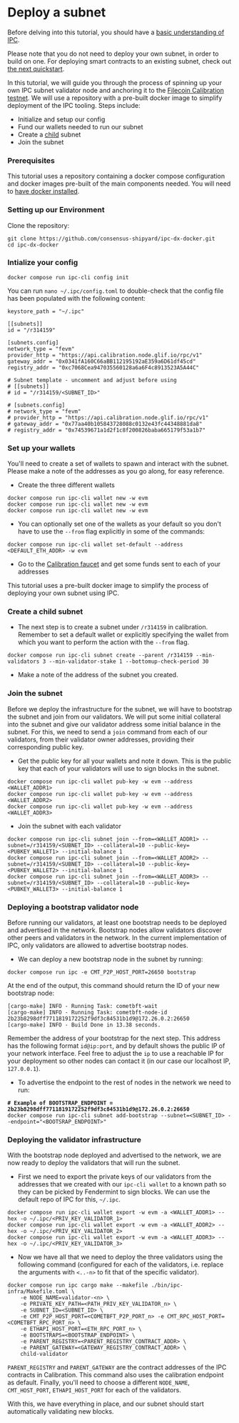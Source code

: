 # Deploy a subnet

Before delving into this tutorial, you should have a [basic understanding of IPC](../).&#x20;

Please note that you do not need to deploy your own subnet, in order to build on one. For deploying smart contracts to an existing subnet, check out [the next quickstart](deploy-smart-contract-to-mycelium.md).

In this tutorial, we will guide you through the process of spinning up your own IPC subnet validator node and anchoring it to the [Filecoin Calibration testnet](../reference/networks.md). We will use a repository with a pre-built docker image to simplify deployment of the IPC tooling. Steps include:

* Initialize and setup our config
* Fund our wallets needed to run our subnet
* Create a [child](../key-concepts/subnets.md#hierarchy-trees) subnet
* Join the subnet

### Prerequisites

This tutorial uses a repository containing a docker compose configuration and docker images pre-built of the main components needed. You will need to [have docker installed](https://docs.docker.com/engine/install/).

### Setting up our Environment

Clone the repository:

```
git clone https://github.com/consensus-shipyard/ipc-dx-docker.git
cd ipc-dx-docker
```

### Intialize your config

```
docker compose run ipc-cli config init
```

You can run `nano ~/.ipc/config.toml` to double-check that the config file has been populated with the following content:

```
keystore_path = "~/.ipc"

[[subnets]]
id = "/r314159"

[subnets.config]
network_type = "fevm"
provider_http = "https://api.calibration.node.glif.io/rpc/v1"
gateway_addr = "0x0341fA160C66aBB112195192aE359a6D61df45cd"
registry_addr = "0xc7068Cea947035560128a6a6F4c8913523A5A44C"

# Subnet template - uncomment and adjust before using
# [[subnets]]
# id = "/r314159/<SUBNET_ID>"

# [subnets.config]
# network_type = "fevm"
# provider_http = "https://api.calibration.node.glif.io/rpc/v1"
# gateway_addr = "0x77aa40b105843728088c0132e43fc44348881da8"
# registry_addr = "0x74539671a1d2f1c8f200826baba665179f53a1b7"
```

### Set up your wallets

You'll need to create a set of wallets to spawn and interact with the subnet. Please make a note of the addresses as you go along, for easy reference.

* Create the three different wallets

```
docker compose run ipc-cli wallet new -w evm
docker compose run ipc-cli wallet new -w evm
docker compose run ipc-cli wallet new -w evm
```

* You can optionally set one of the wallets as your default so you don't have to use the `--from` flag explicitly in some of the commands:

```
docker compose run ipc-cli wallet set-default --address <DEFAULT_ETH_ADDR> -w evm
```

* Go to the [Calibration faucet](https://faucet.calibration.fildev.network/) and get some funds sent to each of your addresses

This tutorial uses a pre-built docker image to simplify the process of deploying your own subnet using IPC.&#x20;

### Create a child subnet <a href="#user-content-step-4-create-a-child-subnet" id="user-content-step-4-create-a-child-subnet"></a>

* The next step is to create a subnet under `/r314159` in calibration. Remember to set a default wallet or explicitly specifying the wallet from which you want to perform the action with the `--from` flag.

```
docker compose run ipc-cli subnet create --parent /r314159 --min-validators 3 --min-validator-stake 1 --bottomup-check-period 30
```

* Make a note of the address of the subnet you created.

### Join the subnet <a href="#user-content-step-5-join-the-subnet" id="user-content-step-5-join-the-subnet"></a>

Before we deploy the infrastructure for the subnet, we will have to bootstrap the subnet and join from our validators. We will put some initial collateral into the subnet and give our validator address some initial balance in the subnet. For this, we need to send a `join` command from each of our validators, from their validator owner addresses, providing their corresponding public key.

* Get the public key for all your wallets and note it down. This is the public key that each of your validators will use to sign blocks in the subnet.

```
docker compose run ipc-cli wallet pub-key -w evm --address <WALLET_ADDR1>
docker compose run ipc-cli wallet pub-key -w evm --address <WALLET_ADDR2>
docker compose run ipc-cli wallet pub-key -w evm --address <WALLET_ADDR3>
```

* Join the subnet with each validator

```
docker compose run ipc-cli subnet join --from=<WALLET_ADDR1> --subnet=/r314159/<SUBNET_ID> --collateral=10 --public-key=<PUBKEY_WALLET1> --initial-balance 1
docker compose run ipc-cli subnet join --from=<WALLET_ADDR2> --subnet=/r314159/<SUBNET_ID> --collateral=10 --public-key=<PUBKEY_WALLET2> --initial-balance 1
docker compose run ipc-cli subnet join --from=<WALLET_ADDR3> --subnet=/r314159/<SUBNET_ID> --collateral=10 --public-key=<PUBKEY_WALLET3> --initial-balance 1
```

### Deploying a bootstrap validator node

Before running our validators, at least one bootstrap needs to be deployed and advertised in the network. Bootstrap nodes allow validators discover other peers and validators in the network. In the current implementation of IPC, only validators are allowed to advertise bootstrap nodes.

* We can deploy a new bootstrap node in the subnet by running:

```
docker compose run ipc -e CMT_P2P_HOST_PORT=26650 bootstrap
```

At the end of the output, this command should return the ID of your new bootstrap node:

```
[cargo-make] INFO - Running Task: cometbft-wait
[cargo-make] INFO - Running Task: cometbft-node-id
2b23b8298dff7711819172252f9df3c84531b1d9@172.26.0.2:26650
[cargo-make] INFO - Build Done in 13.38 seconds.
```

Remember the address of your bootstrap for the next step. This address has the following format `id@ip:port`, and by default shows the public IP of your network interface. Feel free to adjust the `ip` to use a reachable IP for your deployment so other nodes can contact it (in our case our localhost IP, `127.0.0.1`).

* To advertise the endpoint to the rest of nodes in the network we need to run:

<pre><code><strong># Example of BOOTSTRAP_ENDPOINT = 2b23b8298dff7711819172252f9df3c84531b1d9@172.26.0.2:26650
</strong>docker compose run ipc-cli subnet add-bootstrap --subnet=&#x3C;SUBNET_ID> --endpoint="&#x3C;BOOTSRAP_ENDPOINT>"
</code></pre>

### Deploying the validator infrastructure <a href="#user-content-deploying-the-validator-infrastructure" id="user-content-deploying-the-validator-infrastructure"></a>

With the bootstrap node deployed and advertised to the network, we are now ready to deploy the validators that will run the subnet.

* First we need to export the private keys of our validators from the addresses that we created with our `ipc-cli wallet` to a known path so they can be picked by Fendermint to sign blocks. We can use the default repo of IPC for this, `~/.ipc`.

```
docker compose run ipc-cli wallet export -w evm -a <WALLET_ADDR1> --hex -o ~/.ipc/<PRIV_KEY_VALIDATOR_1>
docker compose run ipc-cli wallet export -w evm -a <WALLET_ADDR2> --hex -o ~/.ipc/<PRIV_KEY_VALIDATOR_2>
docker compose run ipc-cli wallet export -w evm -a <WALLET_ADDR3> --hex -o ~/.ipc/<PRIV_KEY_VALIDATOR_3>
```

* Now we have all that we need to deploy the three validators using the following command (configured for each of the validators, i.e. replace the arguments with `<..-n>` to fit that of the specific validator).

```
docker compose run ipc cargo make --makefile ./bin/ipc-infra/Makefile.toml \
    -e NODE_NAME=validator-<n> \
    -e PRIVATE_KEY_PATH=<PATH_PRIV_KEY_VALIDATOR_n> \
    -e SUBNET_ID=<SUBNET_ID> \
    -e CMT_P2P_HOST_PORT=<COMETBFT_P2P_PORT_n> -e CMT_RPC_HOST_PORT=<COMETBFT_RPC_PORT_n> \
    -e ETHAPI_HOST_PORT=<ETH_RPC_PORT_n> \
    -e BOOTSTRAPS=<BOOTSTRAP_ENDPOINT> \
    -e PARENT_REGISTRY=<PARENT_REGISTRY_CONTRACT_ADDR> \
    -e PARENT_GATEWAY=<GATEWAY_REGISTRY_CONTRACT_ADDR> \
    child-validator
```

`PARENT_REGISTRY` and `PARENT_GATEWAY` are the contract addresses of the IPC contracts in Calibration. This command also uses the calibration endpoint as default. Finally, you'll need to choose a different `NODE_NAME`, `CMT_HOST_PORT`, `ETHAPI_HOST_PORT` for each of the validators.

With this, we have everything in place, and our subnet should start automatically validating new blocks.
